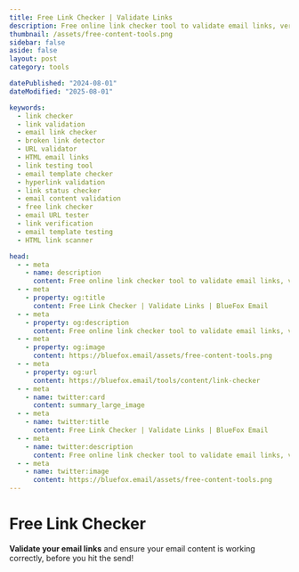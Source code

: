 ```yaml
---
title: Free Link Checker | Validate Links 
description: Free online link checker tool to validate email links, verify DNS records, and analyze email authentication for improved deliverability.
thumbnail: /assets/free-content-tools.png
sidebar: false
aside: false
layout: post
category: tools

datePublished: "2024-08-01"
dateModified: "2025-08-01"

keywords:
  - link checker
  - link validation
  - email link checker
  - broken link detector
  - URL validator
  - HTML email links
  - link testing tool
  - email template checker
  - hyperlink validation
  - link status checker
  - email content validation
  - free link checker
  - email URL tester
  - link verification
  - email template testing
  - HTML link scanner

head:
  - - meta
    - name: description
      content: Free online link checker tool to validate email links, verify DNS records, and analyze email authentication for improved deliverability.
  - - meta
    - property: og:title
      content: Free Link Checker | Validate Links | BlueFox Email
  - - meta
    - property: og:description
      content: Free online link checker tool to validate email links, verify DNS records, and analyze email authentication for improved deliverability.
  - - meta
    - property: og:image
      content: https://bluefox.email/assets/free-content-tools.png
  - - meta
    - property: og:url
      content: https://bluefox.email/tools/content/link-checker
  - - meta
    - name: twitter:card
      content: summary_large_image
  - - meta
    - name: twitter:title
      content: Free Link Checker | Validate Links | BlueFox Email
  - - meta
    - name: twitter:description
      content: Free online link checker tool to validate email links, verify DNS records, and analyze email authentication for improved deliverability.
  - - meta
    - name: twitter:image
      content: https://bluefox.email/assets/free-content-tools.png
---
```


<GlossaryNavigation link="/tools/content" label="Back to content Tools" />

<script setup>
import LinkChecker from '../../.vitepress/theme/free-tools/LinkChecker.vue'
</script>

# Free Link Checker

**Validate your email links** and ensure your email content is working correctly, before you hit the send!


<LinkChecker />
